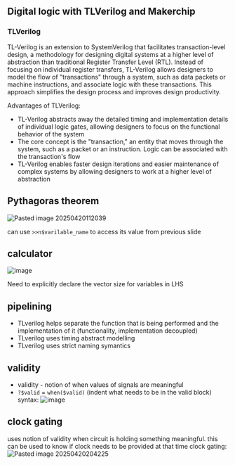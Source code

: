 ## Digital logic with TLVerilog and Makerchip
### TLVerilog
TL-Verilog is an extension to SystemVerilog that facilitates transaction-level design, a methodology for designing digital systems at a higher level of abstraction than traditional Register Transfer Level (RTL). Instead of focusing on individual register transfers, TL-Verilog allows designers to model the flow of "transactions" through a system, such as data packets or machine instructions, and associate logic with these transactions. This approach simplifies the design process and improves design productivity. 

Advantages of TLVerilog:
- TL-Verilog abstracts away the detailed timing and implementation details of individual logic gates, allowing designers to focus on the functional behavior of the system
- The core concept is the "transaction," an entity that moves through the system, such as a packet or an instruction. Logic can be associated with the transaction's flow
- TL-Verilog enables faster design iterations and easier maintenance of complex systems by allowing designers to work at a higher level of abstraction
## Pythagoras theorem
![Pasted image 20250420112039](https://github.com/user-attachments/assets/d3785979-75f7-404a-b573-96e292df47ac)

can use `>>n$varilable_name` to access its value from previous slide
## calculator
![image](https://github.com/user-attachments/assets/265bce72-46e7-4b98-9e33-b2cddfec084c)

Need to explicitly declare the vector size for variables in LHS

## pipelining
- TLverilog helps separate the function that is being performed and the implementation of it (functionality, implementation decoupled)
- TLverilog uses timing abstract modelling
- TLverilog uses strict naming symantics

## validity
- validity - notion of when values of signals are meaningful
- `?$valid` = `when($valid)` (indent what needs to be in the valid block)
syntax:
![image](https://github.com/user-attachments/assets/d079f018-9c1f-4808-952f-72e7e8225c6c)

## clock gating
uses notion of validity when circuit is holding something meaningful. this can be used to know if clock needs to be provided at that time
clock gating:
![Pasted image 20250420204225](https://github.com/user-attachments/assets/7c22d5cb-3071-4456-8ad0-7009a139b28f)
